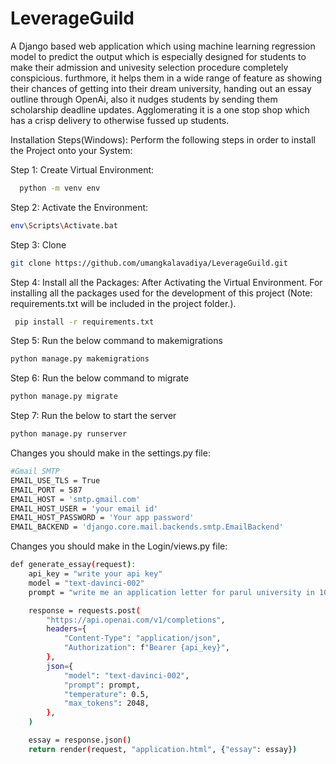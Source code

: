 
# LeverageGuild

A Django based web application which using machine learning regression model to predict the output which is especially designed for students to make their admission and univesity selection procedure completely conspicious. furthmore, it helps them in a wide range of feature as showing their chances of getting into their dream university, handing out an essay outline through OpenAi, also it nudges students by sending them scholarship deadline updates. Agglomerating it is a one stop shop which has a crisp delivery to otherwise fussed up students.

Installation Steps(Windows): 
Perform the following steps in order to install the Project onto your System: 

Step 1: Create Virtual Environment: 
```bash
  python -m venv env
```

Step 2: Activate the Environment:  
```bash
env\Scripts\Activate.bat
``` 

Step 3: Clone 
```bash
git clone https://github.com/umangkalavadiya/LeverageGuild.git
``` 
Step 4: Install all the Packages: After Activating the Virtual Environment. For installing all the packages used for the development of this project (Note: requirements.txt will be included in the project folder.).
```bash
 pip install -r requirements.txt
 ```

Step 5: Run the below command to makemigrations
 ```bash
 python manage.py makemigrations
 ```
Step 6: Run the below command to migrate
  ```bash
 python manage.py migrate
 ```
Step 7: Run the below to start the server
  ```bash
 python manage.py runserver

 ```
 Changes you should make in the settings.py file:
 ```bash	
#Gmail SMTP
EMAIL_USE_TLS = True
EMAIL_PORT = 587
EMAIL_HOST = 'smtp.gmail.com'
EMAIL_HOST_USER = 'your email id'
EMAIL_HOST_PASSWORD = 'Your app password'
EMAIL_BACKEND = 'django.core.mail.backends.smtp.EmailBackend'
```
Changes you should make in the Login/views.py file:
```bash
def generate_essay(request):
    api_key = "write your api key"
    model = "text-davinci-002"
    prompt = "write me an application letter for parul university in 1000 words"

    response = requests.post(
        "https://api.openai.com/v1/completions",
        headers={
            "Content-Type": "application/json",
            "Authorization": f"Bearer {api_key}",
        },
        json={
            "model": "text-davinci-002",
            "prompt": prompt,
            "temperature": 0.5,
            "max_tokens": 2048,
        },
    )

    essay = response.json()
    return render(request, "application.html", {"essay": essay})
```	